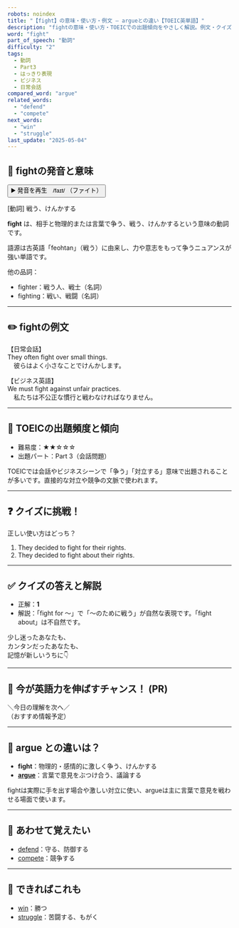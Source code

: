 ```yaml
---
robots: noindex
title: "【fight】の意味・使い方・例文 ― argueとの違い【TOEIC英単語】"
description: "fightの意味・使い方・TOEICでの出題傾向をやさしく解説。例文・クイズ付きでargueとの違いもわかりやすく学べます。"
word: "fight"
part_of_speech: "動詞"
difficulty: "2"
tags:
  - 動詞
  - Part3
  - はっきり表現
  - ビジネス
  - 日常会話
compared_word: "argue"
related_words:
  - "defend"
  - "compete"
next_words:
  - "win"
  - "struggle"
last_update: "2025-05-04"
---
```


## 🔰 fightの発音と意味

<button class="play-audio" onclick="playTTS('fight')">
  <span class="play-audio-main">
    ▶️ 発音を再生　/faɪt/
  </span>
  <span class="play-audio-sub">
    （ファイト）
  </span>
</button>

[動詞] 戦う、けんかする

**fight** は、相手と物理的または言葉で争う、戦う、けんかするという意味の動詞です。

語源は古英語「feohtan」（戦う）に由来し、力や意志をもって争うニュアンスが強い単語です。

他の品詞：  
- fighter：戦う人、戦士（名詞）
- fighting：戦い、戦闘（名詞）

---

## ✏️ fightの例文

【日常会話】  
They often fight over small things.  
　彼らはよく小さなことでけんかします。

【ビジネス英語】  
We must fight against unfair practices.  
　私たちは不公正な慣行と戦わなければなりません。

---

## 🎯 TOEICの出題頻度と傾向

- 難易度：★★☆☆☆
- 出題パート：Part 3（会話問題）

TOEICでは会話やビジネスシーンで「争う」「対立する」意味で出題されることが多いです。直接的な対立や競争の文脈で使われます。

---

## ❓ クイズに挑戦！

正しい使い方はどっち？

1. They decided to fight for their rights.  
2. They decided to fight about their rights.

---

## ✅ クイズの答えと解説

- 正解：**1**
- 解説：「fight for ～」で「～のために戦う」が自然な表現です。「fight about」は不自然です。

少し迷ったあなたも、  
カンタンだったあなたも、  
記憶が新しいうちに👇️

---

## 🚀 今が英語力を伸ばすチャンス！ (PR)

<div class="info-center">
＼今日の理解を次へ／<br>  
（おすすめ情報予定）
</div>

---

## 🤔  argue との違いは？

- **fight**：物理的・感情的に激しく争う、けんかする
- **[argue](/argue)**：言葉で意見をぶつけ合う、議論する

fightは実際に手を出す場合や激しい対立に使い、argueは主に言葉で意見を戦わせる場面で使います。

---

## 🧩 あわせて覚えたい

- [defend](/defend)：守る、防御する
- [compete](/compete)：競争する

---

## 📖 できればこれも

- [win](/win)：勝つ
- [struggle](/struggle)：苦闘する、もがく

<!-- cvid: aid45_bid45 -->

